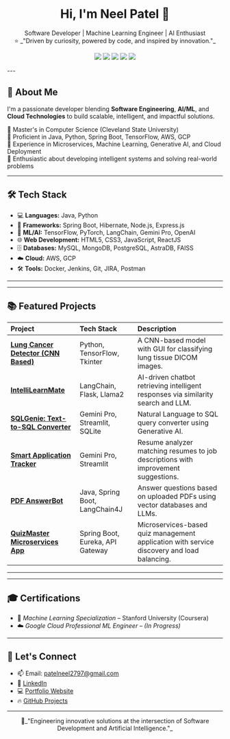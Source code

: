 <h1 align="center">Hi, I'm Neel Patel 👋</h1>

<p align="center">
  Software Developer | Machine Learning Engineer  | AI Enthusiast <br/>
  ⭐️ _"Driven by curiosity, powered by code, and inspired by innovation."_
</p>

<p align="center">
  <img src="https://img.shields.io/badge/Software%20Developer-Java%20|%20Python-blueviolet" />
  <img src="https://img.shields.io/badge/Machine%20Learning-Enthusiast-brightgreen" />
  <img src="https://img.shields.io/badge/Cloud-AWS%20|%20GCP-orange" />
  <img src="https://img.shields.io/badge/Frameworks-Spring%20Boot%20|%20TensorFlow-yellow" />
  <img src="https://img.shields.io/badge/Open%20Source-Contributor-blue" />
</p>
---

## 🚀 About Me

I'm a passionate developer blending **Software Engineering**, **AI/ML**, and **Cloud Technologies** to build scalable, intelligent, and impactful solutions.

🔹 Master's in Computer Science (Cleveland State University)  
🔹 Proficient in Java, Python, Spring Boot, TensorFlow, AWS, GCP  
🔹 Experience in Microservices, Machine Learning, Generative AI, and Cloud Deployment  
🔹 Enthusiastic about developing intelligent systems and solving real-world problems

---

## 🛠️ Tech Stack

- 💻 **Languages:** Java, Python
- 🧰 **Frameworks:** Spring Boot, Hibernate, Node.js, Express.js
- 🤖 **ML/AI:** TensorFlow, PyTorch, LangChain, Gemini Pro, OpenAI
- 🌐 **Web Development:** HTML5, CSS3, JavaScript, ReactJS
- 🗄️ **Databases:** MySQL, MongoDB, PostgreSQL, AstraDB, FAISS
- ☁️ **Cloud:** AWS, GCP
- 🛠 **Tools:** Docker, Jenkins, Git, JIRA, Postman

---

---

## 📚 Featured Projects

| Project | Tech Stack | Description |
|:---|:---|:---|
| [**Lung Cancer Detector (CNN Based)**](#) | Python, TensorFlow, Tkinter | A CNN-based model with GUI for classifying lung tissue DICOM images. |
| [**IntelliLearnMate**](#) | LangChain, Flask, Llama2 | AI-driven chatbot retrieving intelligent responses via similarity search and LLM. |
| [**SQLGenie: Text-to-SQL Converter**](#) | Gemini Pro, Streamlit, SQLite | Natural Language to SQL query converter using Generative AI. |
| [**Smart Application Tracker**](#) | Gemini Pro, Streamlit | Resume analyzer matching resumes to job descriptions with improvement suggestions. |
| [**PDF AnswerBot**](#) | Java, Spring Boot, LangChain4J | Answer questions based on uploaded PDFs using vector databases and LLMs. |
| [**QuizMaster Microservices App**](#) | Spring Boot, Eureka, API Gateway | Microservices-based quiz management application with service discovery and load balancing. |

---

---

## 🎓 Certifications

- 🧠 *Machine Learning Specialization* – Stanford University (Coursera)  
- ☁️ *Google Cloud Professional ML Engineer* – *(In Progress)*  

---
## 🌟 Let's Connect

- 📫 Email: [patelneel2797@gmail.com](mailto:patelneel2797@gmail.com)  
- 🔗 [LinkedIn](https://www.linkedin.com/in/neelpatel2712)  
- 💻 [Portfolio Website](https://pneel27.github.io/Portfolio-Website/index.html) 
- 🔥 [GitHub Projects](https://github.com/pneel27)

---
<p align="center">
  🚀_"Engineering innovative solutions at the intersection of Software Development and Artificial Intelligence."_
</p>


